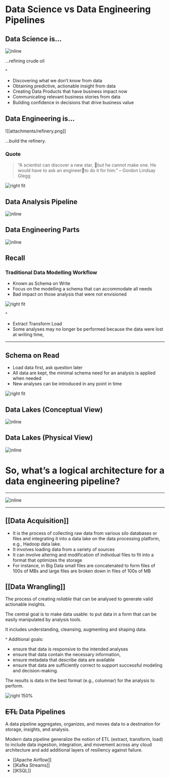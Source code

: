 # Data Science vs Data Engineering Pipelines

## Data Science is...

![inline](https://1.bp.blogspot.com/-TSvZKkzZ9mY/V9PhdzD344I/AAAAAAAAAGI/3B3Q4EkLhAMfY6es3CeUYzzDTxlWGEavACLcB/s640/oil-distillation.gif)

...refining crude oil

^ 
- Discovering what we don’t know from data 
- Obtaining predictive, actionable insight from data
- Creating Data Products that have business impact now 
- Communicating relevant business stories from data 
- Building conﬁdence in decisions that drive business value 

## Data Engineering is...

![[attachments/refinery.png]]

...build the refinery.

### Quote

> “A scientist can discover a new star, but he cannot make one. 
He would have to ask an engineerto do it for him.”
– Gordon Lindsay Glegg

![right fit](./attachments/lindsay.png)


## Data Analysis Pipeline

![inline](./attachments/pipeline1.png)

## Data Engineering Parts

![inline](./attachments/datapipeline2.png)

## Recall

### Traditional Data Modelling Workflow

- Known as Schema on Write
- Focus on the modelling a schema that can accommodate all needs
- Bad impact on those analysis that were not envisioned

![right fit](./attachments/schemaonread.png)

^
 - Extract Transform Load
 - Some analyses may no longer be performed because the data were lost at writing time,

---
## Schema on Read

- Load data first, ask question later
- All data are kept, the minimal schema need for an analysis is applied when needed
- New analyses can be introduced in any point in time

![right fit](./attachments/schemaonwrite.png)

## Data Lakes (Conceptual View)

![inline](./attachments/datalakewf.png)


## Data Lakes (Physical View)

![inline](./attachments/lakephysical.png)

# So, what’s a logical architecture for a data engineering pipeline?

---

![inline](./attachments/lakelogical.png)

---

## [[Data Acquisition]]

- It is the process of collecting raw data from various silo databases or files and integrating it into a data lake on the data processing platform, e.g., Hadoop data lake.
- It involves loading data from a variety of sources
- It can involve altering and modification of individual files to fit into a format that optimizes the storage
- For instance, in Big Data small files are concatenated to form files of 100s of MBs and large files are broken down in files of 100s of MB

## [[Data Wrangling]]

The process of creating *reliable*  that can be analysed to generate valid actionable insights.

The central goal is to make data usable: to put data in a form that can be easily manipulated by analysis tools.

It includes understanding, cleansing, augmenting and shaping data.

^ Additional goals:
- ensure that data is responsive to the intended analyses
- ensure that data contain the necessary information, 
- ensure metadata that describe data are available
- ensure that data are sufficiently correct to support successful modeling and decision-making.

The results is data in the best format (e.g., columnar) for the analysis to perform.

![right 150%](./attachments/wranglingsteps4.png)

##  ~~ETL~~ Data Pipelines

A data pipeline aggregates, organizes, and moves data to a destination for storage, insights, and analysis. 

Modern data pipeline generalize the notion of ETL (extract, transform, load) to include data ingestion, integration, and movement across any cloud architecture and add additional layers of resiliency against failure.

- [[Apache Airflow]]
- [[Kafka Streams]]
- [[KSQL]]
